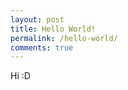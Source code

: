 ```yaml
---
layout: post
title: Hello World!
permalink: /hello-world/
comments: true
---
```


<amp-img width="600" height="300" layout="responsive" src="https://i.loli.net/2019/09/01/YgEzAlwKsPIN1ya.png"></amp-img>

Hi :D
